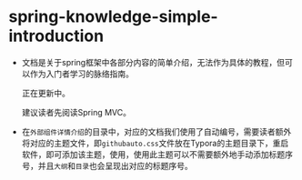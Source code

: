 # spring-knowledge-simple-introduction
- 文档是关于spring框架中各部分内容的简单介绍，无法作为具体的教程，但可以作为入门者学习的脉络指南。

  正在更新中。

  建议读者先阅读Spring MVC。





- 在`外部组件详情介绍`的目录中，对应的文档我们使用了自动编号，需要读者额外将对应的主题文件，即`githubauto.css`文件放在Typora的主题目录下，重启软件，即可添加该主题，使用，使用此主题可以不需要额外地手动添加标题序号，并且`大纲`和`目录`也会呈现出对应的标题序号。
